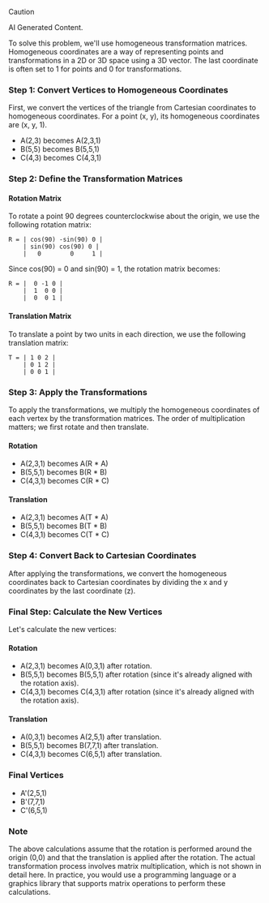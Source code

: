 
> [!CAUTION]
> AI Generated Content.


To solve this problem, we'll use homogeneous transformation matrices. Homogeneous coordinates are a way of representing points and transformations in a 2D or 3D space using a 3D vector. The last coordinate is often set to 1 for points and 0 for transformations.

### Step 1: Convert Vertices to Homogeneous Coordinates

First, we convert the vertices of the triangle from Cartesian coordinates to homogeneous coordinates. For a point (x, y), its homogeneous coordinates are (x, y, 1).

- A(2,3) becomes A(2,3,1)
- B(5,5) becomes B(5,5,1)
- C(4,3) becomes C(4,3,1)

### Step 2: Define the Transformation Matrices

#### Rotation Matrix

To rotate a point 90 degrees counterclockwise about the origin, we use the following rotation matrix:

```
R = | cos(90) -sin(90) 0 |
    | sin(90) cos(90) 0 |
    |   0        0     1 |
```

Since cos(90) = 0 and sin(90) = 1, the rotation matrix becomes:

```
R = |  0 -1 0 |
    |  1  0 0 |
    |  0  0 1 |
```

#### Translation Matrix

To translate a point by two units in each direction, we use the following translation matrix:

```
T = | 1 0 2 |
    | 0 1 2 |
    | 0 0 1 |
```

### Step 3: Apply the Transformations

To apply the transformations, we multiply the homogeneous coordinates of each vertex by the transformation matrices. The order of multiplication matters; we first rotate and then translate.

#### Rotation

- A(2,3,1) becomes A(R * A)
- B(5,5,1) becomes B(R * B)
- C(4,3,1) becomes C(R * C)

#### Translation

- A(2,3,1) becomes A(T * A)
- B(5,5,1) becomes B(T * B)
- C(4,3,1) becomes C(T * C)

### Step 4: Convert Back to Cartesian Coordinates

After applying the transformations, we convert the homogeneous coordinates back to Cartesian coordinates by dividing the x and y coordinates by the last coordinate (z).

### Final Step: Calculate the New Vertices

Let's calculate the new vertices:

#### Rotation

- A(2,3,1) becomes A(0,3,1) after rotation.
- B(5,5,1) becomes B(5,5,1) after rotation (since it's already aligned with the rotation axis).
- C(4,3,1) becomes C(4,3,1) after rotation (since it's already aligned with the rotation axis).

#### Translation

- A(0,3,1) becomes A(2,5,1) after translation.
- B(5,5,1) becomes B(7,7,1) after translation.
- C(4,3,1) becomes C(6,5,1) after translation.

### Final Vertices

- A'(2,5,1)
- B'(7,7,1)
- C'(6,5,1)

### Note

The above calculations assume that the rotation is performed around the origin (0,0) and that the translation is applied after the rotation. The actual transformation process involves matrix multiplication, which is not shown in detail here. In practice, you would use a programming language or a graphics library that supports matrix operations to perform these calculations.